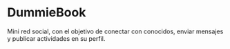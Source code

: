 # DummieBook
Mini red social, con el objetivo de conectar con conocidos, enviar mensajes y publicar actividades en su perfil.
